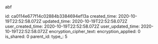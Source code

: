 abf

id: ca0114e677f14c02884b3384694ef13a
created_time: 2020-10-19T22:52:58.072Z
updated_time: 2020-10-19T22:52:58.072Z
user_created_time: 2020-10-19T22:52:58.072Z
user_updated_time: 2020-10-19T22:52:58.072Z
encryption_cipher_text: 
encryption_applied: 0
is_shared: 0
parent_id: 
type_: 5